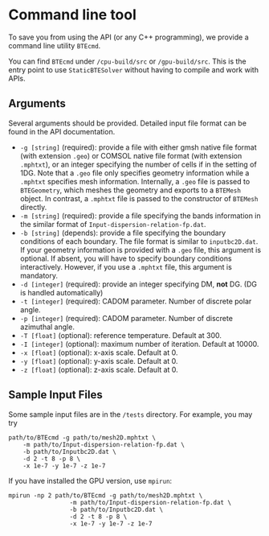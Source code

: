 # Command line tool

To save you from using the API (or any C++ programming), we provide a command line
utility `BTEcmd`.

You can find `BTEcmd` under `/cpu-build/src` or `/gpu-build/src`. This is the entry point to use
`StaticBTESolver` without having to compile and work with APIs.

## Arguments
Several arguments should be provided. Detailed input file format can be found in the 
API documentation.

- `-g [string]` (required): provide a file with either gmsh native file format (with extension `.geo`) or 
    COMSOL native file format (with extension `.mphtxt`), or an integer specifying the number of cells if in the setting
    of 1DG. Note that a `.geo` file only specifies
    geometry information while a `.mphtxt` specifies mesh information. Internally, a `.geo` file is passed to 
    `BTEGeometry`, which meshes the geometry and exports to a `BTEMesh` object. In contrast, a `.mphtxt`
    file is passed to the constructor of `BTEMesh` directly. 
- `-m [string]` (required): provide a file specifying the bands information in the similar format of `Input-dispersion-relation-fp.dat`.
- `-b [string]` (depends): provide a file specifying the boundary conditions of each
    boundary. The file format is similar to `inputbc2D.dat`. If your geometry information is provided with a `.geo` file, this argument
    is optional. If absent, you will have to specify boundary conditions interactively.
    However, if you use a `.mphtxt` file, this argument is mandatory.
- `-d [integer]` (required): provide an integer specifying DM, __not__ DG. (DG is handled automatically)  
- `-t [integer]` (required): CADOM parameter. Number of discrete polar angle.
- `-p [integer]` (required): CADOM parameter. Number of discrete azimuthal angle.
- `-T [float]` (optional): reference temperature. Default at 300.
- `-I [integer]` (optional): maximum number of iteration. Default at 10000.
- `-x [float]` (optional): x-axis scale. Default at 0.
- `-y [float]` (optional): y-axis scale. Default at 0.
- `-z [float]` (optional): z-axis scale. Default at 0.

## Sample Input Files

Some sample input files are in the `/tests` directory. For example, you may try

``` 
path/to/BTEcmd -g path/to/mesh2D.mphtxt \ 
    -m path/to/Input-dispersion-relation-fp.dat \ 
    -b path/to/Inputbc2D.dat \ 
    -d 2 -t 8 -p 8 \ 
    -x 1e-7 -y 1e-7 -z 1e-7
```

If you have installed the GPU version, use `mpirun`:

``` 
mpirun -np 2 path/to/BTEcmd -g path/to/mesh2D.mphtxt \
                 -m path/to/Input-dispersion-relation-fp.dat \
                 -b path/to/Inputbc2D.dat \
                 -d 2 -t 8 -p 8 \
                 -x 1e-7 -y 1e-7 -z 1e-7
```

